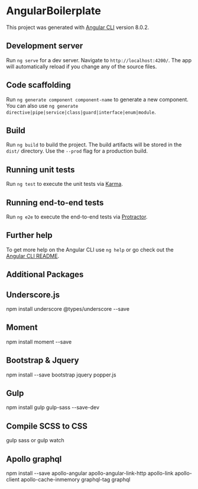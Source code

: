 # AngularBoilerplate

This project was generated with [Angular CLI](https://github.com/angular/angular-cli) version 8.0.2.

## Development server

Run `ng serve` for a dev server. Navigate to `http://localhost:4200/`. The app will automatically reload if you change any of the source files.

## Code scaffolding

Run `ng generate component component-name` to generate a new component. You can also use `ng generate directive|pipe|service|class|guard|interface|enum|module`.

## Build

Run `ng build` to build the project. The build artifacts will be stored in the `dist/` directory. Use the `--prod` flag for a production build.

## Running unit tests

Run `ng test` to execute the unit tests via [Karma](https://karma-runner.github.io).

## Running end-to-end tests

Run `ng e2e` to execute the end-to-end tests via [Protractor](http://www.protractortest.org/).

## Further help

To get more help on the Angular CLI use `ng help` or go check out the [Angular CLI README](https://github.com/angular/angular-cli/blob/master/README.md).



## Additional Packages


## Underscore.js

npm install underscore @types/underscore --save


## Moment 

npm install moment --save

## Bootstrap & Jquery

npm install --save bootstrap jquery popper.js

## Gulp

npm install gulp gulp-sass --save-dev


## Compile SCSS to CSS

gulp sass or gulp watch


## Apollo graphql

npm install --save apollo-angular apollo-angular-link-http apollo-link apollo-client apollo-cache-inmemory graphql-tag graphql